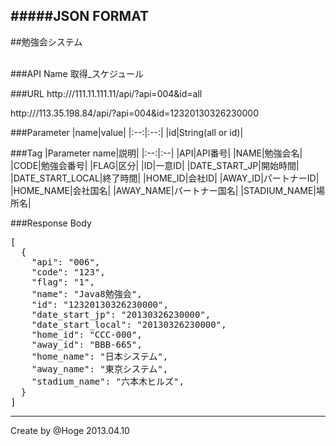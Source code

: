 #####JSON FORMAT
---

##勉強会システム

<br>
###API Name
取得_スケジュール

###URL
http:///111.11.111.11/api/?api=004&id=all

http:///113.35.198.84/api/?api=004&id=12320130326230000

###Parameter
|name|value|
|:--:|:--:|
|id|String(all or id)|

###Tag
|Parameter name|説明|
|:--:|:--|
|API|API番号|
|NAME|勉強会名|
|CODE|勉強会番号|
|FLAG|区分|
|ID|一意ID|
|DATE_START_JP|開始時間|
|DATE_START_LOCAL|終了時間|
|HOME_ID|会社ID|
|AWAY_ID|パートナーID|
|HOME_NAME|会社国名|
|AWAY_NAME|パートナー国名|
|STADIUM_NAME|場所名|


###Response Body
<pre>
[
  {
    "api": "006",
    "code": "123",
    "flag": "1",
    "name": "Java8勉強会",
    "id": "12320130326230000",
    "date_start_jp": "20130326230000",
    "date_start_local": "20130326230000",
    "home_id": "CCC-000",
    "away_id": "BBB-665",
    "home_name": "日本システム",
    "away_name": "東京システム",
    "stadium_name": "六本木ヒルズ",
  }
]
</pre>

---
Create by @Hoge 2013.04.10